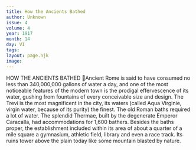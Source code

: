 ```yaml
---
title: How the Ancients Bathed
author: Unknown
issue: 4
volume: 4
year: 1917
month: 14
day: VI
tags:
layout: page.njk
image:
---
```

HOW THE ANCIENTS BATHED Ancient Rome is said to have consumed no less than 340,000,000 gallons of water a day, and one of the most noticeable features of the modern town is the prodigal effervescence of its water, gushing from fountains of every conceivable size and design. The Trevi is the most magnificent in the city, its waters (called Aqua Virginie, virgin water, because of its purity) the finest. The old Roman baths required a lot of water. The splendid Thermae, built by the degenerate Emperor Caracalla, had accommodations for 1,600 bathers. Besides the baths proper, the establishment included within its area of about a quarter of a mile square a gymnasium, athletic field, library and even a race track. Its ruins tower above the plain today like some mountain blasted by nature. 
